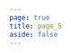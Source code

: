 ```yaml
---
page: true
title: page_5
aside: false
---
```

<script setup>
import Page from "../../.vitepress/theme/components/Page.vue";
import { useData } from "vitepress";
const { theme } = useData();
const posts = theme.value.posts.slice(32,40)
</script>
<Page :posts="posts" :pageCurrent="5" :pagesNum="12" />